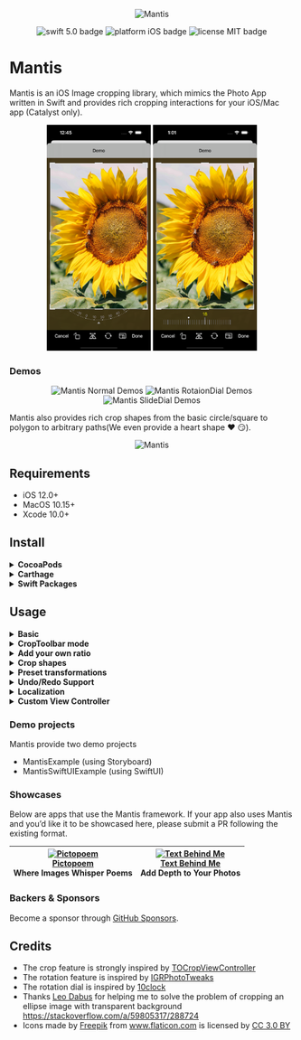 <p align="center">
    <img src="logo.png" height="80" max-width="90%" alt="Mantis" />
</p>

<p align="center">
    <img src="https://img.shields.io/badge/swift-5.0-orange.svg" alt="swift 5.0 badge" />
    <img src="https://img.shields.io/badge/platform-iOS-lightgrey.svg" alt="platform iOS badge" />
    <img src="https://img.shields.io/badge/license-MIT-black.svg" alt="license MIT badge" />   
</p>

# Mantis

   Mantis is an iOS Image cropping library, which mimics the Photo App written in Swift and provides rich cropping interactions for your iOS/Mac app (Catalyst only).
   
<p align="center">
    <img src="Images/RotationDial.png" height="400" alt="Mantis RotaionDial" /> 
    <img src="Images/SlideDial.png" height="400" alt="Mantis SlideDial" />
</p>

### Demos

<p align="center">
    <img src="Images/Normal demos.gif" width="200" alt="Mantis Normal Demos" /> 
    <img src="Images/Rotation dial demos.gif" width="200" alt="Mantis RotaionDial Demos" /> 
    <img src="Images/Slide dial with flip demos.gif" width="200" alt="Mantis SlideDial Demos" /> 
</p>
   
   Mantis also provides rich crop shapes from the basic circle/square to polygon to arbitrary paths(We even provide a heart shape ❤️ 😏).
<p align="center">
    <img src="Images/cropshapes.png" height="450" alt="Mantis" />
</p>

## Requirements
* iOS 12.0+
* MacOS 10.15+
* Xcode 10.0+

## Install

<details>
    <summary><strong>CocoaPods</strong></summary>

```ruby
pod 'Mantis', '~> 2.25.0'
```
</details>

<details>
 <summary><strong>Carthage</strong></summary>

```ruby
github "guoyingtao/Mantis"
```
</details>

<details>
 <summary><strong>Swift Packages</strong></summary>

* Repository: https://github.com/guoyingtao/Mantis.git
* Rules: Version - Exact - 2.25.0

</details>

## Usage

<details>
<summary><strong>Basic</strong></summary>

* Create a CropViewController from Mantis with default config

**You need set (cropViewController or its navigation controller).modalPresentationStyle = .fullscreen for iOS 13+ when the cropViewController is presented**

### UIKit

```Swift
    let cropViewController = Mantis.cropViewController(image: <Your Image>)
    cropViewController.delegate = self
    <Your ViewController>.present(cropViewController, animated: true)
```

### SwiftUI

* Create an ImageCropperView from Mantis with default config

```Swift
struct MyView: View {
    @State private var image: UIImage?
    @State private var transformation: Transformation?
    @State private var cropInfo: CropInfo?

    var body: some View {
        ImageCropperView(
            image: $image,
            transformation: $transformation,
            cropInfo: $cropInfo
        )
    }
}
```

* The caller needs to conform CropViewControllerDelegate
```swift
public protocol CropViewControllerDelegate: class {
    func cropViewControllerDidCrop(_ cropViewController: CropViewController, cropped: UIImage, transformation: Transformation, cropInfo: CropInfo)
    func cropViewControllerDidCancel(_ cropViewController: CropViewController, original: UIImage)
    
    // The implementation of the following functions are optional
    func cropViewControllerDidFailToCrop(_ cropViewController: CropViewController, original: UIImage)     
    func cropViewControllerDidBeginResize(_ cropViewController: CropViewController)
    func cropViewControllerDidEndResize(_ cropViewController: CropViewController, original: UIImage, cropInfo: CropInfo)    
}
```
</details>
    
<details>
<summary><strong>CropToolbar mode</strong></summary>

* CropToolbar has two modes:

  * normal mode

  In normal mode, you can use a set of standard CropViewController photo editing features with "Cancel" and "Done" buttons.
<p align="center">
    <img src="Images/Screen Shot.png" height="300" alt="Mantis" />
</p>

```swift
let cropViewController = Mantis.cropViewController(image: <Your Image>)
```

  * embedded mode
  
  This mode does not include "Cancel" and "Done" buttons, so you can embed CropViewController into another view controller

<p align="center">
    <img src="Images/customizable.jpg" height="300" alt="Mantis" />
</p>

```swift
var config = Mantis.Config()
config.cropToolbarConfig.mode = .embedded
let cropViewController = Mantis.cropViewController(image: <Your Image>, config: config)
```

</details>

<details>
<summary><strong>Add your own ratio</strong></summary>

```swift
            // Add a custom ratio 1:2 for portrait orientation
            let config = Mantis.Config()
            config.addCustomRatio(byVerticalWidth: 1, andVerticalHeight: 2)            
            <Your Crop ViewController> = Mantis.cropViewController(image: <Your Image>, config: config)
            
            // Set the ratioOptions of the config if you don't want to keep all default ratios
            let config = Mantis.Config() 
            //config.ratioOptions = [.original, .square, .custom]
            config.ratioOptions = [.custom]
            config.addCustomRatio(byVerticalWidth: 1, andVerticalHeight: 2)            
            <Your Crop ViewController> = Mantis.cropViewController(image: <Your Image>, config: config)
```

* If you always want to use only one fixed ratio, set Mantis.Config.presetFixedRatioType = alwaysUsingOnePresetFixedRatio

```swift
    <Your Crop ViewController>.config.presetFixedRatioType = .alwaysUsingOnePresetFixedRatio(ratio: 16.0 / 9.0)
```

When choose alwaysUsingOnePresetFixedRatio, fixed-ratio setting button does not show.

* If you want to hide rotation control view, set Mantis.Config.cropViewConfig.showAttachedRotationControlView = false
* If you want to use ratio list instead of presenter, set Mantis.CropToolbarConfig.ratioCandidatesShowType = .alwaysShowRatioList

```swift
public enum RatioCandidatesShowType {
    case presentRatioList
    case alwaysShowRatioList
}
```

* If you build your custom toolbar you can add your own fixed ratio buttons
```swift
// set a custom fixed ratio
cropToolbarDelegate?.didSelectRatio(ratio: 9 / 16)
```
</details>

<details>
<summary><strong>Crop shapes</strong></summary>

* If you want to set different crop shape, set Mantis.Config.cropViewConfig.cropShapeType
```swift
public enum CropShapeType {
    case rect
    case square
    case ellipse
    case circle(maskOnly: Bool = false)
    case diamond(maskOnly: Bool = false)
    case heart(maskOnly: Bool = false)
    case polygon(sides: Int, offset: CGFloat = 0, maskOnly: Bool = false)
    case path(points: [CGPoint], maskOnly: Bool = false)
}
```
</details>

<details>
<summary><strong>Preset transformations</strong></summary>

* If you want to apply transformations when showing an image, set Mantis.Config.cropViewConfig.presetTransformationType
```swift
public enum PresetTransformationType {
    case none
    case presetInfo(info: Transformation)
    case presetNormalizedInfo(normalizedInfo: CGRect)
}
```
Please use the transformation information obtained previously from delegate method cropViewControllerDidCrop(_ cropViewController: CropViewController, cropped: UIImage, transformation: Transformation, , cropInfo: CropInfo).

</details>

<details>
<summary><strong>Undo/Redo Support</strong></summary>

* Mantis offers full support for Undo, Redo, Revert to Original in both iOS and Catalyst.

* If you want to add support for this feature, set Mantis.Config.enableUndoRedo = true

* Catalyst menus for this feature are localized.

</details>
                
<details>
    <summary><strong>Localization</strong></summary>
    
* UIKit project    
    Add more languages support to the Localizations section for Project Info tab 
    
<p align="center">
    <img src="https://user-images.githubusercontent.com/26723384/128650945-5a1da648-7e7d-4faf-9c95-232725b05dcc.png" height="200" alt="Mantis" />
    <br>fig 1</br>
</p>
    
* SwiftUI project    
    Please check this [link](https://github.com/guoyingtao/Mantis/discussions/123#discussioncomment-1127611)

* Static frameworks
    If you use static frameworks in CocoaPods, you need to add the code below in order to find the correct resource bundle.
    
```
    Mantis.locateResourceBundle(by: Self.self)
```
  
* Custom localization tables and bundle
    
By default mantis will use built in localization tables to get string resources not every language is supported out of the box (see fig 1).
    
However if your app support multiple languages and those languages are not 'built in', then you can define your own strings table and localize them in the application target or framework. By doing so you'll need to configure Mantis localization.

**IMPORTANT!** Firstly you'll need to create strings file with these keys:

```
"Mantis.Done" = "";
"Mantis.Cancel" = "";
"Mantis.Reset" = "";
"Mantis.Original" = "";
"Mantis.Square" = "";
```
Then you'll need to configure Mantis:

```
let config = Mantis.Config()
config.localizationConfig.bundle = // a bundle where strings file is located
config.localizationConfig.tableName = // a localized strings file name within the bundle
```
  
</details>

<details>
    <summary><strong>Custom View Controller</strong></summary>

- If needed you can subclass `CropViewController`:

```swift
class CustomViewController: CropViewController {
    override func viewDidLoad() {
        super.viewDidLoad()

        // Do your custom logic here.
        // The MantisExample project also has a showcase for a CustomViewController.
    }
}
```

- To get an instance, Mantis provides a factory method:

```swift
let cropViewController: CustomViewController = Mantis.cropViewController(image: image, config: config)
```

</details>
    
### Demo projects
Mantis provide two demo projects
- MantisExample (using Storyboard)
- MantisSwiftUIExample (using SwiftUI)

### Showcases

Below are apps that use the Mantis framework. If your app also uses Mantis and you’d like it to be showcased here, please submit a PR following the existing format.

| <a href="https://apps.apple.com/us/app/pictopoem/id6692614035"><img src="https://is1-ssl.mzstatic.com/image/thumb/Purple211/v4/65/d9/b7/65d9b774-3b3d-06ae-1972-79156dc53672/AppIcon-0-0-1x_U007emarketing-0-11-0-85-220.png/460x0w.webp" width="100" alt="Pictopoem"></a><br/>[**Pictopoem**](https://apps.apple.com/us/app/pictopoem/id6692614035)<br/>Where Images Whisper Poems | <a href="https://apps.apple.com/us/app/text-behind-me/id6736535053"><img src="https://is1-ssl.mzstatic.com/image/thumb/Purple211/v4/f8/f0/20/f8f0201e-8b1d-add5-e08c-76fbf04c7fef/AppIcon-0-0-1x_U007emarketing-0-11-0-85-220.png/460x0w.webp" width="100" alt="Text Behind Me"></a><br/>[**Text Behind Me**](https://apps.apple.com/us/app/text-behind-me/id6736535053)<br/>Add Depth to Your Photos |
|---|---|

### Backers & Sponsors
Become a sponsor through [GitHub Sponsors](https://github.com/sponsors/guoyingtao). 

## Credits
* The crop feature is strongly inspired by [TOCropViewController](https://github.com/TimOliver/TOCropViewController) 
* The rotation feature is inspired by [IGRPhotoTweaks](https://github.com/IGRSoft/IGRPhotoTweaks)
* The rotation dial is inspired by [10clock](https://github.com/joedaniels29/10Clock)
* Thanks [Leo Dabus](https://stackoverflow.com/users/2303865/leo-dabus) for helping me to solve the problem of cropping an ellipse image with transparent background https://stackoverflow.com/a/59805317/288724
* <div>Icons made by <a href="https://www.freepik.com" title="Freepik">Freepik</a> from <a href="https://www.flaticon.com/" title="Flaticon">www.flaticon.com</a> is licensed by <a href="http://creativecommons.org/licenses/by/3.0/" title="Creative Commons BY 3.0" target="_blank">CC 3.0 BY</a></div>



